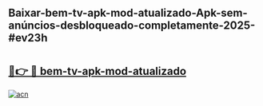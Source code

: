 ## Baixar-bem-tv-apk-mod-atualizado-Apk-sem-anúncios-desbloqueado-completamente-2025-#ev23h

# <h2><a href="https://ainizakaria.my?title=bem-tv-apk-mod-atualizado&ref=20M">🔗👉 🔴 bem-tv-apk-mod-atualizado</a></h2>

[![acn](https://github.com/user-attachments/assets/0f9c940e-d8b0-45ae-aac7-cd30a18b3e1c)](https://ainizakaria.my?title=bem-tv-apk-mod-atualizado&ref=20M)


